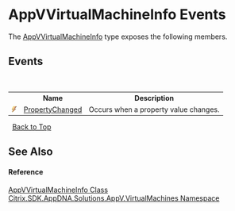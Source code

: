 # AppVVirtualMachineInfo Events
 

The <a href="T_Citrix_SDK_AppDNA_Solutions_AppV_VirtualMachines_AppVVirtualMachineInfo">AppVVirtualMachineInfo</a> type exposes the following members.


## Events
&nbsp;<table><tr><th></th><th>Name</th><th>Description</th></tr><tr><td>![Public event](media/pubevent.gif "Public event")</td><td><a href="E_Citrix_SDK_AppDNA_Solutions_AppV_VirtualMachines_AppVVirtualMachineInfo_PropertyChanged">PropertyChanged</a></td><td>
Occurs when a property value changes.</td></tr></table>&nbsp;
<a href="#appvvirtualmachineinfo-events">Back to Top</a>

## See Also


#### Reference
<a href="T_Citrix_SDK_AppDNA_Solutions_AppV_VirtualMachines_AppVVirtualMachineInfo">AppVVirtualMachineInfo Class</a><br /><a href="N_Citrix_SDK_AppDNA_Solutions_AppV_VirtualMachines">Citrix.SDK.AppDNA.Solutions.AppV.VirtualMachines Namespace</a><br />